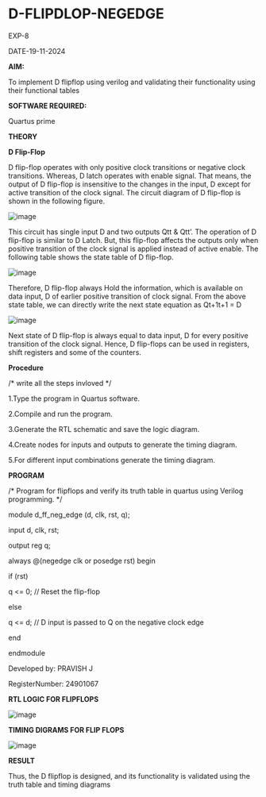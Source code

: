 # D-FLIPDLOP-NEGEDGE
EXP-8

DATE-19-11-2024

**AIM:**

To implement  D flipflop using verilog and validating their functionality using their functional tables

**SOFTWARE REQUIRED:**

Quartus prime

**THEORY**

**D Flip-Flop**

D flip-flop operates with only positive clock transitions or negative clock transitions. Whereas, D latch operates with enable signal. That means, the output of D flip-flop is insensitive to the changes in the input, D except for active transition of the clock signal. The circuit diagram of D flip-flop is shown in the following figure.

![image](https://github.com/naavaneetha/D-FLIPDLOP-NEGEDGE/assets/154305477/48c81fe8-bc3f-40e7-95e2-519fc155ad51)

This circuit has single input D and two outputs Qtt & Qtt’. The operation of D flip-flop is similar to D Latch. But, this flip-flop affects the outputs only when positive transition of the clock signal is applied instead of active enable. The following table shows the state table of D flip-flop.

![image](https://github.com/naavaneetha/D-FLIPDLOP-NEGEDGE/assets/154305477/e5f3fda7-68ec-4a3a-a0a4-cf6f9cc4ab55)

Therefore, D flip-flop always Hold the information, which is available on data input, D of earlier positive transition of clock signal. From the above state table, we can directly write the next state equation as Qt+1t+1 = D

![image](https://github.com/naavaneetha/D-FLIPDLOP-NEGEDGE/assets/154305477/8592c0d8-2917-4142-91b9-d6c30dd891d2)

Next state of D flip-flop is always equal to data input, D for every positive transition of the clock signal. Hence, D flip-flops can be used in registers, shift registers and some of the counters.

**Procedure**

/* write all the steps invloved */ 

1.Type the program in Quartus software.

2.Compile and run the program.

3.Generate the RTL schematic and save the logic diagram.

4.Create nodes for inputs and outputs to generate the timing diagram.

5.For different input combinations generate the timing diagram.


**PROGRAM**

/* Program for flipflops and verify its truth table in quartus using Verilog programming. */

module d_ff_neg_edge (d, clk, rst, q);

input d, clk, rst;

output reg q;

always @(negedge clk or posedge rst) begin

if (rst)

q <= 0; // Reset the flip-flop

else

q <= d; // D input is passed to Q on the negative clock edge

end

endmodule

Developed by: PRAVISH J

RegisterNumber: 24901067

**RTL LOGIC FOR FLIPFLOPS**

![image](https://github.com/user-attachments/assets/5183b912-04a7-4316-8667-d80d50ab6ce1)

**TIMING DIGRAMS FOR FLIP FLOPS**

![image](https://github.com/user-attachments/assets/cdfba620-4da0-4f0d-95f0-70f6a29ec6fe)


**RESULT**

Thus, the D flipflop is designed, and its functionality is validated using the truth table and timing diagrams
